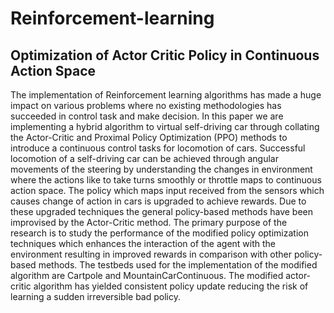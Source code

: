 # Reinforcement-learning
## Optimization of Actor Critic Policy in Continuous Action Space

The implementation of Reinforcement learning algorithms has made a huge impact on various problems where no existing methodologies has succeeded in control task and make decision. In this paper we are implementing a hybrid algorithm to virtual self-driving car through collating the Actor-Critic and Proximal Policy Optimization (PPO) methods to introduce a continuous control tasks for locomotion of cars. Successful locomotion of a self-driving car can be achieved through angular movements of the steering by understanding the changes in environment where the actions like to take turns smoothly or throttle maps to continuous action space. The policy which maps input received from the sensors which causes change of action in cars is upgraded to achieve rewards. Due to these upgraded techniques the general policy-based methods have been improvised by the Actor-Critic method. The primary purpose of the research is to study the performance of the modified policy optimization techniques which enhances the interaction of the agent with the environment resulting in improved rewards in comparison with other policy-based methods. The testbeds used for the implementation of the modified algorithm are Cartpole and MountainCarContinuous. The modified actor-critic algorithm has yielded consistent policy update reducing the risk of learning a sudden irreversible bad policy.
